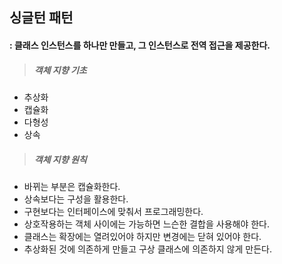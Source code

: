 ## 싱글턴 패턴   
#### : 클래스 인스턴스를 하나만 만들고, 그 인스턴스로 전역 접근을 제공한다.   
   

> ##### 객체 지향 기초
- 추상화
- 캡슐화
- 다형성
- 상속


> ##### 객체 지향 원칙
- 바뀌는 부분은 캡슐화한다. 
- 상속보다는 구성을 활용한다. 
- 구현보다는 인터페이스에 맞춰서 프로그래밍한다. 
- 상호작용하는 객체 사이에는 가능하면 느슨한 결합을 사용해야 한다.
- 클래스는 확장에는 열려있어야 하지만 변경에는 닫혀 있어야 한다. 
- 추상화된 것에 의존하게 만들고 구상 클래스에 의존하지 않게 만든다. 
